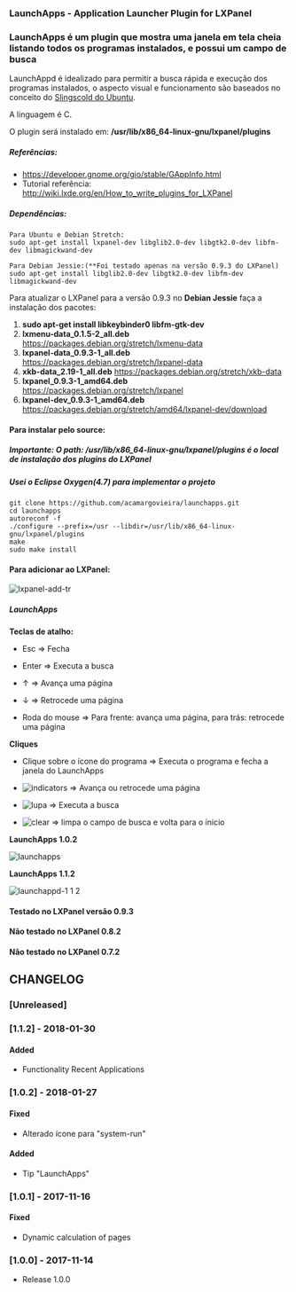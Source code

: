 ### LaunchApps - Application Launcher Plugin for LXPanel
### LaunchApps é um plugin que mostra uma janela em tela cheia listando todos os programas instalados, e possui um campo de busca

LaunchAppd é idealizado para permitir a busca rápida e execução dos programas instalados, o aspecto visual e funcionamento são baseados no conceito do [Slingscold do Ubuntu](https://sourceforge.net/projects/slingscold/).

A linguagem é C.

O plugin será instalado em: <b>/usr/lib/x86_64-linux-gnu/lxpanel/plugins</b>

##### Referências:
* <https://developer.gnome.org/gio/stable/GAppInfo.html>
* Tutorial referência: <http://wiki.lxde.org/en/How_to_write_plugins_for_LXPanel>

##### Dependências:
	Para Ubuntu e Debian Stretch:
	sudo apt-get install lxpanel-dev libglib2.0-dev libgtk2.0-dev libfm-dev libmagickwand-dev

	Para Debian Jessie:(**Foi testado apenas na versão 0.9.3 do LXPanel)
	sudo apt-get install libglib2.0-dev libgtk2.0-dev libfm-dev libmagickwand-dev
	
Para atualizar o LXPanel para a versão 0.9.3 no **Debian Jessie** faça a instalação dos pacotes:

1. **sudo apt-get install libkeybinder0 libfm-gtk-dev**
2. **lxmenu-data_0.1.5-2_all.deb** <https://packages.debian.org/stretch/lxmenu-data> 
3. **lxpanel-data_0.9.3-1_all.deb** <https://packages.debian.org/stretch/lxpanel-data>
4. **xkb-data_2.19-1_all.deb** <https://packages.debian.org/stretch/xkb-data>
5. **lxpanel_0.9.3-1_amd64.deb** <https://packages.debian.org/stretch/lxpanel>
6. **lxpanel-dev_0.9.3-1_amd64.deb** <https://packages.debian.org/stretch/amd64/lxpanel-dev/download>
	
#### Para instalar pelo source:
##### Importante: O path: /usr/lib/x86_64-linux-gnu/lxpanel/plugins é o local de instalação dos plugins do LXPanel
##### Usei o Eclipse Oxygen(4.7) para implementar o projeto
	git clone https://github.com/acamargovieira/launchapps.git
	cd launchapps
	autoreconf -f
	./configure --prefix=/usr --libdir=/usr/lib/x86_64-linux-gnu/lxpanel/plugins
	make
	sudo make install
	
#### Para adicionar ao LXPanel:

![lxpanel-add-tr](https://user-images.githubusercontent.com/20074560/32780937-3afa54a8-c92a-11e7-83fa-b36363e02723.png)

##### LaunchApps

**Teclas de atalho:**

* Esc &rArr; Fecha

* Enter &rArr; Executa a busca

* &uarr; &rArr; Avança uma página

* &darr; &rArr; Retrocede uma página

* Roda do mouse &rArr; Para frente: avança uma página, para trás: retrocede uma página

**Cliques**

* Clique sobre o ícone do programa &rArr; Executa o programa e fecha a janela do LaunchApps

* ![indicators](https://user-images.githubusercontent.com/20074560/32782503-c9547f4e-c92f-11e7-939a-6676a6385857.png) &rArr; Avança ou retrocede uma página

* ![lupa](https://user-images.githubusercontent.com/20074560/32782302-1cb73ca4-c92f-11e7-9e7f-e72230a0b06d.png) &rArr; Executa a busca

* ![clear](https://user-images.githubusercontent.com/20074560/32782376-58e7315c-c92f-11e7-8530-20f1c9efb382.png) &rArr; limpa o campo de busca e volta para o ínicio

**LaunchApps 1.0.2**
 
![launchapps](https://user-images.githubusercontent.com/20074560/32780952-463bb7bc-c92a-11e7-9013-ddd843ed0ac4.gif)

**LaunchApps 1.1.2**

![launchappd-1 1 2](https://user-images.githubusercontent.com/20074560/35598237-4f371a8e-0609-11e8-9fe2-fc5f4b960928.png)

#### Testado no LXPanel versão 0.9.3

#### Não testado no LXPanel 0.8.2

#### Não testado no LXPanel 0.7.2

## CHANGELOG

### [Unreleased]

### [1.1.2] - 2018-01-30
#### Added
- Functionality Recent Applications

### [1.0.2] - 2018-01-27
#### Fixed
- Alterado ícone para "system-run"

#### Added
- Tip "LaunchApps"

### [1.0.1] - 2017-11-16
#### Fixed
- Dynamic calculation of pages

### [1.0.0] - 2017-11-14
- Release 1.0.0





